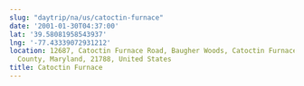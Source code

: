 ```yaml
---
slug: "daytrip/na/us/catoctin-furnace"
date: '2001-01-30T04:37:00'
lat: '39.58081958543937'
lng: '-77.43339072931212'
location: 12687, Catoctin Furnace Road, Baugher Woods, Catoctin Furnace, Frederick
  County, Maryland, 21788, United States
title: Catoctin Furnace
---
```



